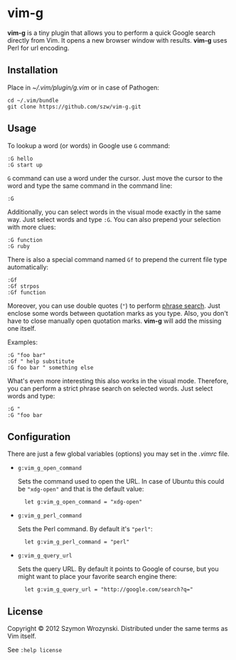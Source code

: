 vim-g
=====

**vim-g** is a tiny plugin that allows you to perform a quick Google search
directly from Vim. It opens a new browser window with results. **vim-g** uses
Perl for url encoding.


Installation
------------

Place in *~/.vim/plugin/g.vim* or in case of Pathogen:

    cd ~/.vim/bundle
    git clone https://github.com/szw/vim-g.git


Usage
-----

To lookup a word (or words) in Google use `G` command:

    :G hello
    :G start up

`G` command can use a word under the cursor. Just move the cursor to the word
and type the same command in the command line:

    :G

Additionally, you can select words in the visual mode exactly in the same way.
Just select words and type `:G`. You can also prepend your selection with more
clues:

    :G function
    :G ruby

There is also a special command named `Gf` to prepend the current file type
automatically:

    :Gf
    :Gf strpos
    :Gf function

Moreover, you can use double quotes (`"`) to perform [phrase
search](http://support.google.com/websearch/bin/answer.py?hl=en&answer=136861).
Just enclose some words between quotation marks as you type. Also, you don't
have to close manually open quotation marks. **vim-g** will add the missing one
itself.

Examples:

    :G "foo bar"
    :Gf " help substitute
    :G foo bar " something else

What's even more interesting this also works in the visual mode.  Therefore, you
can perform a strict phrase search on selected words. Just select words and
type:

    :G "
    :G "foo bar


Configuration
-------------

There are just a few global variables (options) you may set in the *.vimrc*
file.

* `g:vim_g_open_command`

  Sets the command used to open the URL. In case of Ubuntu this could be
  `"xdg-open"` and that is the default value:

        let g:vim_g_open_command = "xdg-open"

* `g:vim_g_perl_command`

  Sets the Perl command. By default it's `"perl"`:

        let g:vim_g_perl_command = "perl"

* `g:vim_g_query_url`

  Sets the query URL. By default it points to Google of course, but you might
  want to place your favorite search engine there:

        let g:vim_g_query_url = "http://google.com/search?q="


License
-------

Copyright &copy; 2012 Szymon Wrozynski. Distributed under the same terms as Vim
itself.

See `:help license`
